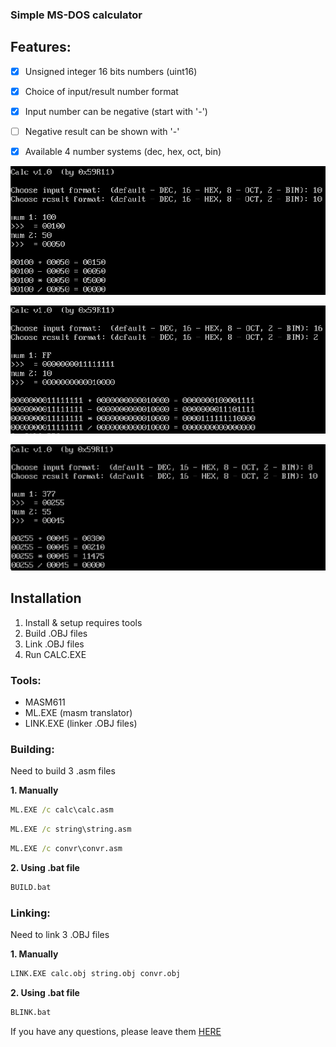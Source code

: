 
### Simple MS-DOS calculator

## Features:
- [X] Unsigned integer 16 bits numbers (uint16)
- [X] Choice of input/result number format
- [X] Input number can be negative (start with '-')
- [ ] Negative result can be shown with '-'
- [X] Available 4 number systems (dec, hex, oct, bin)


![](https://raw.githubusercontent.com/0x59R11/calc/main/images/dec_to_dec.png)

![](https://raw.githubusercontent.com/0x59R11/calc/main/images/hex_to_bin.png)

![](https://raw.githubusercontent.com/0x59R11/calc/main/images/oct_to_dec.png)


## Installation
1. Install & setup requires tools
2. Build .OBJ files
3. Link .OBJ files
4. Run CALC.EXE

### Tools:
- MASM611
- ML.EXE (masm translator)
- LINK.EXE (linker .OBJ files)

### Building:
Need to build 3 .asm files

**1. Manually**
```bat
ML.EXE /c calc\calc.asm
```

```bat
ML.EXE /c string\string.asm
```


```bat
ML.EXE /c convr\convr.asm
```
**2. Using .bat file**
```bat
BUILD.bat
```

### Linking:
Need to link 3 .OBJ files

**1. Manually**
```bat
LINK.EXE calc.obj string.obj convr.obj
```

**2. Using .bat file**
```bat
BLINK.bat
```

If you have any questions, please leave them [HERE](https://github.com/0x59R11/calc/issues)
